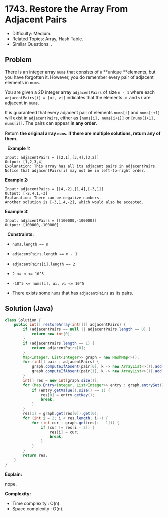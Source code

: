 # 1743. Restore the Array From Adjacent Pairs

- Difficulty: Medium.
- Related Topics: Array, Hash Table.
- Similar Questions: .

## Problem

There is an integer array ```nums``` that consists of ```n``` **unique **elements, but you have forgotten it. However, you do remember every pair of adjacent elements in ```nums```.

You are given a 2D integer array ```adjacentPairs``` of size ```n - 1``` where each ```adjacentPairs[i] = [ui, vi]``` indicates that the elements ```ui``` and ```vi``` are adjacent in ```nums```.

It is guaranteed that every adjacent pair of elements ```nums[i]``` and ```nums[i+1]``` will exist in ```adjacentPairs```, either as ```[nums[i], nums[i+1]]``` or ```[nums[i+1], nums[i]]```. The pairs can appear **in any order**.

Return **the original array **```nums```**. If there are multiple solutions, return **any of them****.

 
**Example 1:**

```
Input: adjacentPairs = [[2,1],[3,4],[3,2]]
Output: [1,2,3,4]
Explanation: This array has all its adjacent pairs in adjacentPairs.
Notice that adjacentPairs[i] may not be in left-to-right order.
```

**Example 2:**

```
Input: adjacentPairs = [[4,-2],[1,4],[-3,1]]
Output: [-2,4,1,-3]
Explanation: There can be negative numbers.
Another solution is [-3,1,4,-2], which would also be accepted.
```

**Example 3:**

```
Input: adjacentPairs = [[100000,-100000]]
Output: [100000,-100000]
```

 
**Constraints:**


	
- ```nums.length == n```
	
- ```adjacentPairs.length == n - 1```
	
- ```adjacentPairs[i].length == 2```
	
- ```2 <= n <= 10^5```
	
- ```-10^5 <= nums[i], ui, vi <= 10^5```
	
- There exists some ```nums``` that has ```adjacentPairs``` as its pairs.



## Solution (Java)

```java
class Solution {
    public int[] restoreArray(int[][] adjacentPairs) {
        if (adjacentPairs == null || adjacentPairs.length == 0) {
            return new int[0];
        }
        if (adjacentPairs.length == 1) {
            return adjacentPairs[0];
        }
        Map<Integer, List<Integer>> graph = new HashMap<>();
        for (int[] pair : adjacentPairs) {
            graph.computeIfAbsent(pair[0], k -> new ArrayList<>()).add(pair[1]);
            graph.computeIfAbsent(pair[1], k -> new ArrayList<>()).add(pair[0]);
        }
        int[] res = new int[graph.size()];
        for (Map.Entry<Integer, List<Integer>> entry : graph.entrySet()) {
            if (entry.getValue().size() == 1) {
                res[0] = entry.getKey();
                break;
            }
        }
        res[1] = graph.get(res[0]).get(0);
        for (int i = 2; i < res.length; i++) {
            for (int cur : graph.get(res[i - 1])) {
                if (cur != res[i - 2]) {
                    res[i] = cur;
                    break;
                }
            }
        }
        return res;
    }
}
```

**Explain:**

nope.

**Complexity:**

* Time complexity : O(n).
* Space complexity : O(n).
